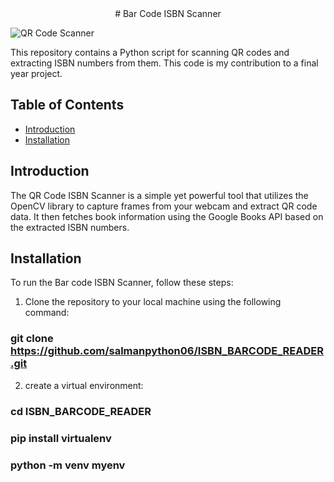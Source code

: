 
<center>
  # Bar Code ISBN Scanner
</center>

![QR Code Scanner](https://github.com/salmanpython06/ISBN_BARCODE_READER/blob/main/1.png)

This repository contains a Python script for scanning QR codes and extracting ISBN numbers from them. This code is my contribution to a final year project.

## Table of Contents
- [Introduction](#introduction)
- [Installation](#installation)


## Introduction
The QR Code ISBN Scanner is a simple yet powerful tool that utilizes the OpenCV library to capture frames from your webcam and extract QR code data. It then fetches book information using the Google Books API based on the extracted ISBN numbers.

## Installation
To run the Bar code ISBN Scanner, follow these steps:

1. Clone the repository to your local machine using the following command:
### git clone https://github.com/salmanpython06/ISBN_BARCODE_READER.git

2. create a virtual environment:
### cd ISBN_BARCODE_READER
### pip install virtualenv
### python -m venv myenv
